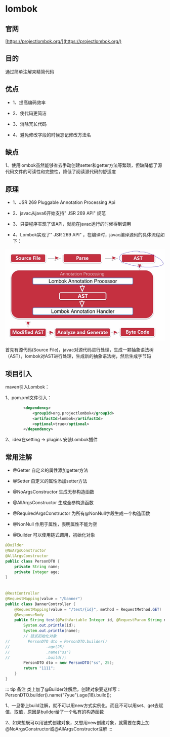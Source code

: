 # lombok

## 官网

[https://projectlombok.org/](https://projectlombok.org/)

## 目的

通过简单注解来精简代码

## 优点

* 1、提高编码效率

* 2、使代码更简洁

* 3、消除冗长代码

* 4、避免修改字段的时候忘记修改方法名

## 缺点

1、使用lombok虽然能够省去手动创建setter和getter方法等繁琐，但缺降低了源代码文件的可读性和完整性，降低了阅读源代码的舒适度

## 原理

* 1、JSR 269  Pluggable Annotation Processing Api

* 2、javac从java6开始支持" JSR 269 API" 规范

* 3、只要程序实现了该API，就能在javac运行的时候得到调用

* 4、Lombok实现了" JSR 269 API" ，在编译时，javac编译源码的具体流程如下：

![Image text](../.vuepress/public/javaKnowledge/08/01.png)

首先有源代码(Source File)，javac对源代码进行处理，生成一颗抽象语法树（AST），lombok对AST进行处理，生成新的抽象语法树，然后生成字节码

## 项目引入

maven引入Lombok：

1、pom.xml文件引入：     

```xml
		<dependency>
			<groupId>org.projectlombok</groupId>
			<artifactId>lombok</artifactId>
			<optional>true</optional>
		</dependency>
```

2、idea在setting -> plugins 安装Lombok插件

## 常用注解

* @Getter 自定义的属性添加getter方法

* @Setter 自定义的属性添加setter方法

* @NoArgsConstructor 生成无参构造函数

* @AllArgsConstructor 生成全参构造函数

* @RequiredArgsConstructor 为所有@NonNull字段生成一个构造函数

* @NonNull 作用于属性，表明属性不能为空

* @Builder 可以使用链式调用，初始化对象

```java
@Builder
@NoArgsConstructor
@AllArgsConstructor
public class PersonDTO {
    private String name;
    private Integer age;
}


@RestController
@RequestMapping(value = "/banner")
public class BannerController {
    @RequestMapping(value = "/test/{id}", method = RequestMethod.GET)
    @ResponseBody
    public String test(@PathVariable Integer id, @RequestParam String name) {
        System.out.println(id);
        System.out.println(name);
        // 链式初始化对象
//        PersonDTO dto = PersonDTO.builder()
//                .age(25)
//                .name("ss")
//                .build();
        PersonDTO dto = new PersonDTO("ss", 25);
        return "1111";
    }
}
```

::: tip 备注
类上加了@Builder注解后，创建对象要这样写：
PersonDTO.builder().name("7yue").age(18).build();

1、一旦带上build注解，就不可以用new方式实例化，而且不可以用set、get去赋值、取值，原因是builder给了一个私有的构造函数

2、如果想既可以用链式创建对象，又想用new创建对象，就需要在类上加@NoArgsConstructor或@AllArgsConstructor注解
:::
